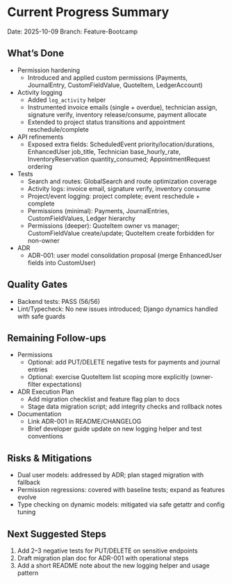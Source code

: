 # Current Progress Summary

Date: 2025-10-09
Branch: Feature-Bootcamp

## What’s Done

- Permission hardening
  - Introduced and applied custom permissions (Payments, JournalEntry, CustomFieldValue, QuoteItem, LedgerAccount)
- Activity logging
  - Added `log_activity` helper
  - Instrumented invoice emails (single + overdue), technician assign, signature verify, inventory release/consume, payment allocate
  - Extended to project status transitions and appointment reschedule/complete
- API refinements
  - Exposed extra fields: ScheduledEvent priority/location/durations, EnhancedUser job_title, Technician base_hourly_rate, InventoryReservation quantity_consumed; AppointmentRequest ordering
- Tests
  - Search and routes: GlobalSearch and route optimization coverage
  - Activity logs: invoice email, signature verify, inventory consume
  - Project/event logging: project complete; event reschedule + complete
  - Permissions (minimal): Payments, JournalEntries, CustomFieldValues, Ledger hierarchy
  - Permissions (deeper): QuoteItem owner vs manager; CustomFieldValue create/update; QuoteItem create forbidden for non-owner
- ADR
  - ADR-001: user model consolidation proposal (merge EnhancedUser fields into CustomUser)

## Quality Gates

- Backend tests: PASS (56/56)
- Lint/Typecheck: No new issues introduced; Django dynamics handled with safe guards

## Remaining Follow-ups

- Permissions
  - Optional: add PUT/DELETE negative tests for payments and journal entries
  - Optional: exercise QuoteItem list scoping more explicitly (owner-filter expectations)
- ADR Execution Plan
  - Add migration checklist and feature flag plan to docs
  - Stage data migration script; add integrity checks and rollback notes
- Documentation
  - Link ADR-001 in README/CHANGELOG
  - Brief developer guide update on new logging helper and test conventions

## Risks & Mitigations

- Dual user models: addressed by ADR; plan staged migration with fallback
- Permission regressions: covered with baseline tests; expand as features evolve
- Type checking on dynamic models: mitigated via safe getattr and config tuning

## Next Suggested Steps

1) Add 2–3 negative tests for PUT/DELETE on sensitive endpoints
2) Draft migration plan doc for ADR-001 with operational steps
3) Add a short README note about the new logging helper and usage pattern

